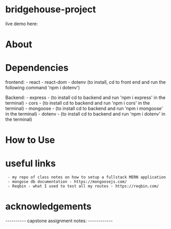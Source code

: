 # bridgehouse-project

live demo here: 

# About 

# Dependencies 
frontend: 
    - react
    - react-dom 
    - dotenv (to install, cd to front end and run the following command 'npm i dotenv')
    

Backend: 
    - express - (to install cd to backend and run 'npm i express' in the terminal)
    - cors - (to install cd to backend and run 'npm i cors' in the terminal)
    - mongoose - (to install cd to backend and run 'npm i mongoose' in the terminal)
    - dotenv - (to install cd to backend and run 'npm i dotenv' in the terminal)

# How to Use 

# useful links 
     - my repo of class notes on how to setup a fullstack MERN application 
     - mongose db documentation - https://mongoosejs.com/ 
     - Reqbin - what I used to test all my routes - https://reqbin.com/ 

# acknowledgements 

---------- capstone assignment notes: ------------
